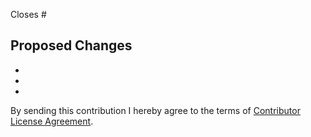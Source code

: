 Closes #

## Proposed Changes

  -
  -
  -

By sending this contribution I hereby agree to the terms of [Contributor License Agreement](https://github.com/fincubator/tellerbot/blob/master/CLA.md).
